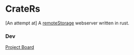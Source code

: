 # CrateRs

[An attempt at] A [remoteStorage](https://remotestorage.io/) webserver written in rust.

### Dev

[Project Board](./project_mgmt/BOARD.md)